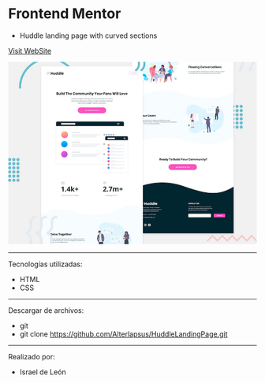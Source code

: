 # Frontend Mentor 
- Huddle landing page with curved sections

<a href="https://huddlefrontendm.netlify.app/">Visit WebSite</a>

![Header/intro section for the Huddle landing page with curved sections](./design/desktop-preview.jpg)

---

Tecnologías utilizadas:

- HTML 
- CSS

---

Descargar de archivos: 

- git 
- git clone https://github.com/Alterlapsus/HuddleLandingPage.git

---

Realizado por: 

- Israel de León
